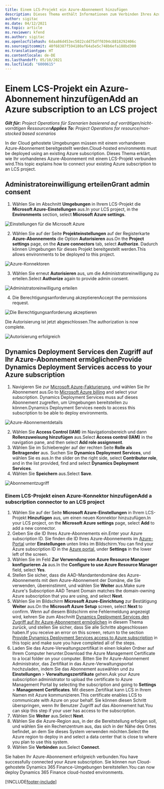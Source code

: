 ```yaml
---
title: Einem LCS-Projekt ein Azure-Abonnement hinzufügen
description: Dieses Thema enthält Informationen zum Verbinden Ihres Azure-Abonnements mit einem LCS-Projekt.
author: sigitac
ms.date: 04/12/2021
ms.topic: article
ms.reviewer: kfend
ms.author: sigitac
ms.openlocfilehash: 6daa86d453ec5022cdd75dff0394c8818292406c
ms.sourcegitcommit: 40f68387f594180af64a5e5c748b6efa188bd300
ms.translationtype: HT
ms.contentlocale: de-DE
ms.lasthandoff: 05/10/2021
ms.locfileid: "6000615"
---
```

# <a name="add-an-azure-subscription-to-an-lcs-project"></a><span data-ttu-id="bcfbc-103">Einem LCS-Projekt ein Azure-Abonnement hinzufügen</span><span class="sxs-lookup"><span data-stu-id="bcfbc-103">Add an Azure subscription to an LCS project</span></span>

<span data-ttu-id="bcfbc-104">_**Gilt für:** Project Operations für Szenarien basierend auf vorrätigen/nicht-vorrätigen Ressourcen_</span><span class="sxs-lookup"><span data-stu-id="bcfbc-104">_**Applies To:** Project Operations for resource/non-stocked based scenarios_</span></span>

<span data-ttu-id="bcfbc-105">In der Cloud gehostete Umgebungen müssen mit einem vorhandenen Azure-Abonnement bereitgestellt werden.</span><span class="sxs-lookup"><span data-stu-id="bcfbc-105">Cloud-hosted environments must be deployed using an existing Azure subscription.</span></span> <span data-ttu-id="bcfbc-106">Dieses Thema erklärt, wie Ihr vorhandenes Azure-Abonnement mit einem LCS-Projekt verbunden wird.</span><span class="sxs-lookup"><span data-stu-id="bcfbc-106">This topic explains how to connect your existing Azure subscription to an LCS project.</span></span> 

## <a name="grant-admin-consent"></a><span data-ttu-id="bcfbc-107">Administratoreinwilligung erteilen</span><span class="sxs-lookup"><span data-stu-id="bcfbc-107">Grant admin consent</span></span>

1. <span data-ttu-id="bcfbc-108">Wählen Sie im Abschnitt **Umgebungen** in Ihrem LCS-Projekt die **Microsoft Azure-Einstellungen** aus.</span><span class="sxs-lookup"><span data-stu-id="bcfbc-108">In your LCS project, in the **Environments** section, select **Microsoft Azure settings**.</span></span>

![Einstellungen für die Microsoft Azure](./media/1MicrosoftAzureSettings.png)

2. <span data-ttu-id="bcfbc-110">Wählen Sie auf der Seite **Projekteinstellungen** auf der Registerkarte **Azure-Abonnements** die Option **Autorisieren** aus.</span><span class="sxs-lookup"><span data-stu-id="bcfbc-110">On the **Project settings** page, on the **Azure connectors** tab, select **Authorize**.</span></span> <span data-ttu-id="bcfbc-111">Dadurch können Umgebungen für dieses Projekt bereitgestellt werden.</span><span class="sxs-lookup"><span data-stu-id="bcfbc-111">This allows environments to be deployed to this project.</span></span>

![Azure-Konnektoren](./media/2AzureConnectors.png)

3. <span data-ttu-id="bcfbc-113">Wählen Sie erneut **Autorisieren** aus, um die Administratoreinwilligung zu erteilen.</span><span class="sxs-lookup"><span data-stu-id="bcfbc-113">Select **Authorize** again to provide admin consent.</span></span>

![Administratoreinwilligung erteilen](./media/3GrantAdminConsent.png)

4. <span data-ttu-id="bcfbc-115">Die Berechtigungsanforderung akzeptieren</span><span class="sxs-lookup"><span data-stu-id="bcfbc-115">Accept the permissions request.</span></span>

![Die Berechtigungsanforderung akzeptieren](./media/4AcceptPermissionRequest.png)

<span data-ttu-id="bcfbc-117">Die Autorisierung ist jetzt abgeschlossen.</span><span class="sxs-lookup"><span data-stu-id="bcfbc-117">The authorization is now complete.</span></span> 

![Autorisierung erfolgreich](./media/5AuthorizationComplete.png)

## <a name="provide-dynamics-deployment-services-access-to-your-azure-subscription"></a><a name="provide"></a><span data-ttu-id="bcfbc-119">Dynamics Deployment Services den Zugriff auf Ihr Azure-Abonnement ermöglichen</span><span class="sxs-lookup"><span data-stu-id="bcfbc-119">Provide Dynamics Deployment Services access to your Azure subscription</span></span>

1. <span data-ttu-id="bcfbc-120">Navigieren Sie zur [Microsoft Azure-Fakturierung](https://portal.azure.com/#blade/Microsoft\_Azure\_Billing/SubscriptionsBlade), und wählen Sie Ihr Abonnement aus.</span><span class="sxs-lookup"><span data-stu-id="bcfbc-120">Go to [Microsoft Azure billing](https://portal.azure.com/#blade/Microsoft\_Azure\_Billing/SubscriptionsBlade) and select your subscription.</span></span> <span data-ttu-id="bcfbc-121">Dynamics Deployment Services muss auf dieses Abonnement zugreifen, um Umgebungen bereitstellen zu können.</span><span class="sxs-lookup"><span data-stu-id="bcfbc-121">Dynamics Deployment Services needs to access this subscription to be able to deploy environments.</span></span>

![Azure-Abonnementdetails](./media/6AzureSubscription.png)

2. <span data-ttu-id="bcfbc-123">Wählen Sie **Access Control (IAM)** im Navigationsbereich und dann **Rollenzuweisung hinzufügen** aus.</span><span class="sxs-lookup"><span data-stu-id="bcfbc-123">Select **Access control (IAM)** in the navigation pane, and then select **Add role assignment**.</span></span>
3. <span data-ttu-id="bcfbc-124">Wählen Sie im Schieberegler auf der rechten Seite **Rolle als Beitragender** aus. Suchen Sie **Dynamics Deployment Services**, und wählen Sie es aus.</span><span class="sxs-lookup"><span data-stu-id="bcfbc-124">In the slider on the right side, select **Contributor role**, and in the list provided, find and select **Dynamics Deployment Services**.</span></span> 
4. <span data-ttu-id="bcfbc-125">Wählen Sie **Speichern** aus.</span><span class="sxs-lookup"><span data-stu-id="bcfbc-125">Select **Save**.</span></span>

![Abonnementzugriff](./media/7SubscriptionAccess.png)

### <a name="add-a-subscription-connector-to-an-lcs-project"></a><span data-ttu-id="bcfbc-127">Einem LCS-Projekt einen Azure-Konnektor hinzufügen</span><span class="sxs-lookup"><span data-stu-id="bcfbc-127">Add a subscription connector to an LCS project</span></span>

1. <span data-ttu-id="bcfbc-128">Wählen Sie auf der Seite **Microsoft Azure-Einstellungen** in Ihrem LCS-Projekt **Hinzufügen** aus, um einen neuen Konnektor hinzuzufügen.</span><span class="sxs-lookup"><span data-stu-id="bcfbc-128">In your LCS project, on the **Microsoft Azure settings** page, select **Add** to add a new connector.</span></span>
2. <span data-ttu-id="bcfbc-129">Geben Sie die ID Ihres Azure-Abonnements ein.</span><span class="sxs-lookup"><span data-stu-id="bcfbc-129">Enter your Azure subscription ID.</span></span> <span data-ttu-id="bcfbc-130">Sie finden die ID Ihres Azure-Abonnements im [Azure-Portal](https://ms.portal.azure.com/) unter **Einstellungen** unten links im Bildschirm.</span><span class="sxs-lookup"><span data-stu-id="bcfbc-130">You can find your Azure subscription ID in the [Azure portal](https://ms.portal.azure.com/), under  **Settings**  in the lower left of the screen.</span></span>
3. <span data-ttu-id="bcfbc-131">Wählen Sie im Feld **Zur Verwendung von Azure Resource Manager konfigurieren** **Ja** aus.</span><span class="sxs-lookup"><span data-stu-id="bcfbc-131">In the **Configure to use Azure Resource Manager** field, select **Yes**.</span></span>
4. <span data-ttu-id="bcfbc-132">Stellen Sie sicher, dass die AAD-Mandantendomäne des Azure-Abonnements mit dem Azure-Abonnement der Domäne, die Sie verwenden, übereinstimmt, und wählen Sie **Weiter** aus.</span><span class="sxs-lookup"><span data-stu-id="bcfbc-132">Make sure Azure's Subscription AAD Tenant Domain matches the domain-owning Azure subscription that you are using, and select **Next**.</span></span>
5. <span data-ttu-id="bcfbc-133">Wählen Sie im Bildschirm **Microsoft Azure-Einrichtung** zur Bestätigung **Weiter** aus.</span><span class="sxs-lookup"><span data-stu-id="bcfbc-133">On the **Microsoft Azure Setup** screen, select **Next** to confirm.</span></span> <span data-ttu-id="bcfbc-134">Wenn auf diesem Bildschirm eine Fehlermeldung angezeigt wird, kehren Sie zum Abschnitt [Dynamics Deployment Services den Zugriff auf Ihr Azure-Abonnement ermöglichen](#provide) in diesem Thema zurück, und stellen Sie sicher, dass Sie alle Schritte abgeschlossen haben.</span><span class="sxs-lookup"><span data-stu-id="bcfbc-134">If you receive an error on this screen, return to the section [Provide Dynamics Deployment Services access to Azure subscription](#provide) in this topic and make sure you have completed all of the steps.</span></span>
6. <span data-ttu-id="bcfbc-135">Laden Sie das Azure-Verwaltungszertifikat in einen lokalen Ordner auf Ihrem Computer herunter.</span><span class="sxs-lookup"><span data-stu-id="bcfbc-135">Download the Azure Management Certificate to a local folder on your computer.</span></span> <span data-ttu-id="bcfbc-136">Bitten Sie Ihr Azure-Abonnement Administrator, das Zertifikat in das Azure-Verwaltungsportal hochzuladen, indem Sie das Abonnement auswählen und zu **Einstellungen** > **Verwaltungszertifikate** gehen.</span><span class="sxs-lookup"><span data-stu-id="bcfbc-136">Ask your Azure subscription administrator to upload the certificate to Azure Management Portal by selecting the subscription and going to **Settings** > **Management Certificates**.</span></span> <span data-ttu-id="bcfbc-137">Mit diesem Zertifikat kann LCS in Ihrem Namen mit Azure kommunizieren.</span><span class="sxs-lookup"><span data-stu-id="bcfbc-137">This certificate enables LCS to communicate with Azure on your behalf.</span></span> <span data-ttu-id="bcfbc-138">Sie können diesen Schritt überspringen, wenn Ihr Benutzer Zugriff auf das Abonnement hat.</span><span class="sxs-lookup"><span data-stu-id="bcfbc-138">You can skip this step if your user has access to the subscription.</span></span>
7. <span data-ttu-id="bcfbc-139">Wählen Sie **Weiter** aus.</span><span class="sxs-lookup"><span data-stu-id="bcfbc-139">Select  **Next**.</span></span>
8. <span data-ttu-id="bcfbc-140">Wählen Sie die Azure-Region aus, in der die Bereitstellung erfolgen soll, und wählen Sie ein Rechenzentrum aus, das sich in der Nähe des Ortes befindet, an dem Sie dieses System verwenden möchten.</span><span class="sxs-lookup"><span data-stu-id="bcfbc-140">Select the Azure region to deploy in and select a data center that is close to where you plan to use this system.</span></span>
9.  <span data-ttu-id="bcfbc-141">Wählen Sie **Verbinden** aus.</span><span class="sxs-lookup"><span data-stu-id="bcfbc-141">Select  **Connect**.</span></span>

<span data-ttu-id="bcfbc-142">Sie haben Ihr Azure-Abonnement erfolgreich verbunden.</span><span class="sxs-lookup"><span data-stu-id="bcfbc-142">You have successfully connected your Azure subscription.</span></span> <span data-ttu-id="bcfbc-143">Sie können nun Cloud-gehostete Dynamics 365 Finance-Umgebungen bereitstellen.</span><span class="sxs-lookup"><span data-stu-id="bcfbc-143">You can now deploy Dynamics 365 Finance cloud-hosted environments.</span></span>




[!INCLUDE[footer-include](../includes/footer-banner.md)]
